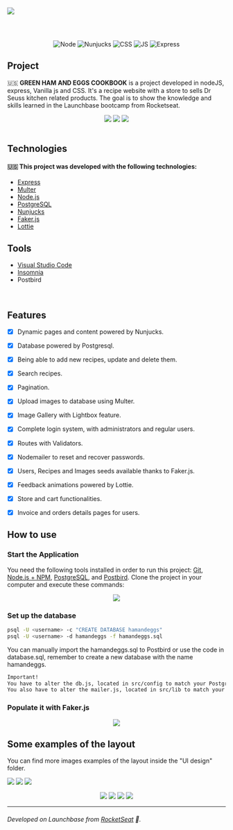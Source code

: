 
<h1 align="center">
    <img style="display: block; margin: 60px auto" src="https://i.imgur.com/R0gjOhT.png">
</h1>

<!-- <p align="center">
![stacks](https://img.shields.io/static/v1?label=Nodejs&message=v12.17.0&color=7EC83E)  ![stacks](https://img.shields.io/static/v1?label=Nunjucks&message=v16.13.1&color=7EC83E)  ![stacks](https://img.shields.io/static/v1?label=CSS&message=v16.13.1&color=FF876C)  ![stacks](https://img.shields.io/static/v1?label=stack&message=VanillaJS&color=FF876C)  ![stacks](https://img.shields.io/static/v1?label=stack&message=Express&color=01B8FE)
<p align="center"> -->

<p align="center">
 
 <img alt="Node" src="https://img.shields.io/static/v1?label=Nodejs&message=v12.17.0&color=7EC83E">
  
 <img alt="Nunjucks" src="https://img.shields.io/static/v1?label=Nunjucks&message=v16.13.1&color=7EC83E">

<img alt="CSS" src="https://img.shields.io/static/v1?label=CSS&message=v16.13.1&color=FF876C">

<img alt="JS" src="https://img.shields.io/static/v1?label=stack&message=VanillaJS&color=FF876C">

<img alt="Express" src="https://img.shields.io/static/v1?label=stack&message=Express&color=01B8FE">
</p>


## Project
:us: __GREEN HAM AND EGGS COOKBOOK__ is a project developed in nodeJS, express, Vanilla js and CSS. It's a recipe website with a store to sells Dr Seuss kitchen related products. The goal is to show the knowledge and skills learned in the Launchbase bootcamp from Rocketseat.


<div align="center">
  <img src="https://i.imgur.com/frR7Zmh.jpg"/>
  <img src="https://i.imgur.com/RajXUfB.jpg"/>
  <img src="https://i.imgur.com/DfeRlDm.jpg"/>
</div>

</br>

## Technologies

#### :us: This project was developed with the following technologies:
<span style="margin-right: 5px">

- [Express](https://github.com/expressjs/express)
- [Multer](https://www.npmjs.com/package/multer)
- [Node.js](https://nodejs.org/en/) 
- [PostgreSQL](https://www.postgresql.org/)
- [Nunjucks](https://mozilla.github.io/nunjucks/)
- [Faker.js](https://github.com/marak/Faker.js/)
- [Lottie](https://github.com/airbnb/lottie-web)

## Tools
- [Visual Studio Code](https://code.visualstudio.com)
- [Insomnia](https://insomnia.rest)
- Postbird
</br>

## Features

- [x] Dynamic pages and content powered by Nunjucks.
- [x] Database powered by Postgresql.
- [x] Being able to add new recipes, update and delete them.
- [x] Search recipes.
- [x] Pagination.
- [x] Upload images to database using Multer.
- [x] Image Gallery with Lightbox feature.
- [x] Complete login system, with administrators and regular users.
- [x] Routes with Validators.
- [x] Nodemailer to reset and recover passwords.
- [x] Users, Recipes and Images seeds available thanks to Faker.js. 
- [x] Feedback animations powered by Lottie.
- [x] Store and cart functionalities.
- [x] Invoice and orders details pages for users.


## How to use


### Start the Application
You need the following tools installed in order to run this project:
  [Git](https://git-scm.com/book/en/v2/Getting-Started-Installing-Git), [Node.js + NPM](https://nodejs.org/en/), [PostgreSQL](https://www.postgresql.org/download/), and [Postbird](https://www.electronjs.org/apps/postbird).
Clone the project in your computer and execute these commands:

<div align="center">
  <img src="https://i.imgur.com/4barDSZ.png"/>
</div>

### Set up the database

   ```bash
   psql -U <username> -c "CREATE DATABASE hamandeggs"
   psql -U <username> -d hamandeggs -f hamandeggs.sql
   ```

   You can manually import the hamandeggs.sql to Postbird or use the code in database.sql, remember to create a new database with the name hamandeggs.

   ```bash
   Important!
   You have to alter the db.js, located in src/config to match your PostgreSQL settings.    
   You also have to alter the mailer.js, located in src/lib to match your Mailtrap settings.  
   ```

### Populate it with Faker.js

<div align="center">
  <img src="https://i.imgur.com/Bwj9l9x.png"/>
</div>


## Some examples of the layout

You can find more images examples of the layout inside the "UI design" folder.

![](./Screen_1.gif)
![](./Screen_2.gif)
![](./Screen_3.gif)

<div align="center">
  <img src="https://i.imgur.com/hiB5Hcc.gif"/>
  <img src="https://i.imgur.com/OHo6jQT.gif"/>
  <img src="https://i.imgur.com/P0Wkmoo.gif"/>
  <img src="https://i.imgur.com/GkTpDxf.gif"/>
</div>


---
###### Developed on Launchbase from [RocketSeat](https://rocketseat.com.br) :rocket:. 

